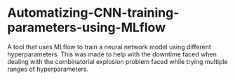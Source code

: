 # Automatizing-CNN-training-parameters-using-MLflow
A tool that uses MLflow to train a neural network model using different hyperparameters. This was made to help with the downtime faced when dealing with the combinatorial explosion problem faced while trying multiple ranges of hyperparameters.
